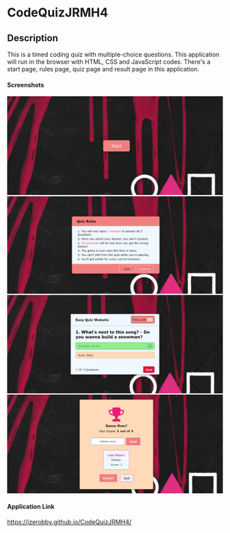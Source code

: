 # CodeQuizJRMH4

## Description
This is a timed coding quiz with multiple-choice questions. This application will run in the browser with HTML, CSS and JavaScript codes. There's a start page, rules page, quiz page and result page in this application.

#### Screenshots
![Start Page](assets/images/Screenshot%20(1057).png)
![Rules Page](assets/images/Screenshot%20(1058).png)
![Quiz Page](assets/images/Screenshot%20(1059).png)
![Resulr Page](assets/images/Screenshot%20(1060).png)

#### Application Link
https://jzerobby.github.io/CodeQuizJRMH4/